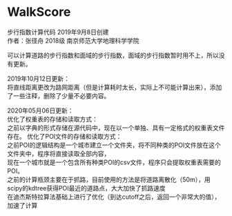 # WalkScore
步行指数计算代码 2019年9月8日创建  
作者：张径舟 2018级 南京师范大学地理科学学院  

可以计算道路的步行指数和面域的步行指数，面域的步行指数暂时用不上，所以没有更新。  

2019年10月12日更新：  
将直线距离更改为路网距离（但是计算耗时太长，实际上不可能计算出来），添加了一些注释，删除了少量不必要内容。  

2020年05月06日更新：  
  优化了权重表的存储和读取方式：  
  之前以字典的形式存储在源代码中，现在以一个单独、具有一定格式的权重表文件存在。 
  优化了POI文件的存储和读取方式：  
  之前POI的逻辑结构是一个城市建立一个文件夹，将不同种类的POI文件放在这个文件夹中，程序将直接读取全部内容，  
  现在一个城市就是一个包含所有种类POI的csv文件，程序只会提取权重表需要的POI。  
  之前的计算瓶颈主要在于抓路，目前使用的方法是将道路离散化（50m），用scipy的kdtree获得POI最近的道路点，大大加快了抓路速度  
  在迪杰斯特拉算法基础上进行了优化（到达cutoff之后，返回一个非常大的值），加速了计算  
